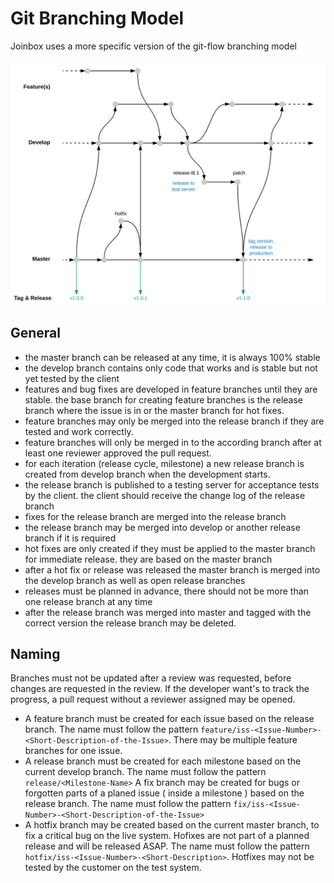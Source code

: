 # Git Branching Model

Joinbox uses a more specific version of the git-flow branching model

![Joinbox Git Flow Model](git-flow.png "Joinbox Git Flow")


## General

- the master branch can be released at any time, it is always 100% stable
- the develop branch contains only code that works and is stable but not yet tested by the client
- features and bug fixes are developed in feature branches until they are stable. the base branch for creating feature branches is the release branch where the issue is in or the master branch for hot fixes.
- feature branches may only be merged into the release branch if they are tested and work correctly.
- feature branches will only be merged in to the according branch after at least one reviewer approved the pull request.
- for each iteration (release cycle, milestone) a new release branch is created from develop branch when the development starts.
- the release branch is published to a testing server for acceptance tests by the client. the client should receive the change log of the release branch
- fixes for the release branch are merged into the release branch
- the release branch may be merged into develop or another release branch if it is required
- hot fixes are only created if they must be applied to the master branch for immediate release. they are based on the master branch
- after a hot fix or release was released the master branch is merged into the develop branch as well as open release branches
- releases must be planned in advance, there should not be more than one release branch at any time
- after the release branch was merged into master and tagged with the correct version the release branch may be deleted.

## Naming
Branches must not be updated after a review was requested, before changes are requested in the review. If the developer want's to track the progress, a pull request without a reviewer assigned may be opened.

- A feature branch must be created for each issue based on the release branch. The name must follow the pattern `feature/iss-<Issue-Number>-<Short-Description-of-the-Issue>`. There may be multiple feature branches for one issue.
- A release branch must be created for each milestone based on the current develop branch. The name must follow the pattern `release/<Milestone-Name>`
A fix branch may be created for bugs or forgotten parts of a planed issue ( inside a milestone ) based on the release branch. The name must follow the pattern `fix/iss-<Issue-Number>-<Short-Description-of-the-Issue>`
- A hotfix branch may be created based on the current master branch, to fix a critical bug on the live system. Hofixes are not part of a planned release and will be released ASAP. The name must follow the pattern `hotfix/iss-<Issue-Number>-<Short-Description>`. Hotfixes may not be tested by the customer on the test system.
